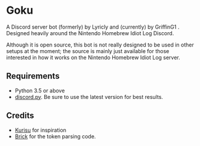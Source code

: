 # Goku
A Discord server bot (formerly) by Lyricly and (currently) by GriffinG1 . Designed heavily around the Nintendo Homebrew Idiot Log Discord.

Although it is open source, this bot is not really designed to be used in other setups at the moment; the source is mainly just available for those interested in how it works on the Nintendo Homebrew Idiot Log server.

## Requirements
* Python 3.5 or above
* [discord.py](https://github.com/Rapptz/discord.py). Be sure to use the latest version for best results.

## Credits
* [Kurisu](https://github.com/ihaveamac/Kurisu) for inspiration
* [Brick](https://github.com/T3CHNOLOG1C/Brick) for the token parsing code.
